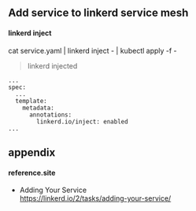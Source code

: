 ## Add service to linkerd service mesh

#### linkerd inject
cat service.yaml | linkerd inject - | kubectl apply -f -  

>linkerd injected
```
...
spec:
  ...
  template:
    metadata:
      annotations:
        linkerd.io/inject: enabled
...
```

## appendix

#### reference.site

* Adding Your Service  
https://linkerd.io/2/tasks/adding-your-service/  
